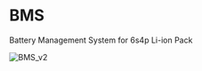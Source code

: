 # BMS
Battery Management System for 6s4p Li-ion Pack


![BMS_v2](https://user-images.githubusercontent.com/38166489/88059138-0f3c0480-cb82-11ea-9137-b1fa4a885564.png)

